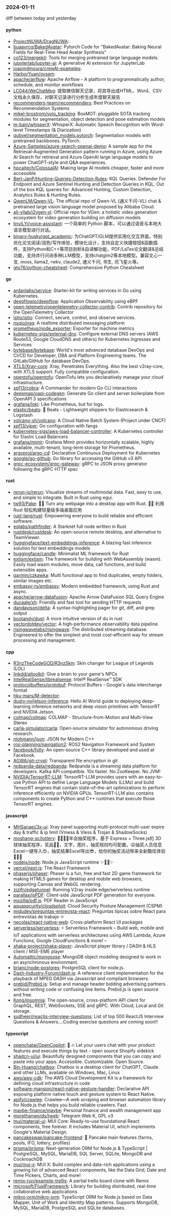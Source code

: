 ### 2024-01-11
diff between today and yesterday

#### python
* [ProjectNUWA/DragNUWA](https://github.com/ProjectNUWA/DragNUWA): 
* [buaavrcg/BakedAvatar](https://github.com/buaavrcg/BakedAvatar): Pytorch Code for "BakedAvatar: Baking Neural Fields for Real-Time Head Avatar Synthesis"
* [cg123/mergekit](https://github.com/cg123/mergekit): Tools for merging pretrained large language models.
* [jupyterlab/jupyter-ai](https://github.com/jupyterlab/jupyter-ai): A generative AI extension for JupyterLab
* [joaomdmoura/crewAI-examples](https://github.com/joaomdmoura/crewAI-examples): 
* [HarborYuan/ovsam](https://github.com/HarborYuan/ovsam): 
* [apache/airflow](https://github.com/apache/airflow): Apache Airflow - A platform to programmatically author, schedule, and monitor workflows
* [LC044/WeChatMsg](https://github.com/LC044/WeChatMsg): 提取微信聊天记录，将其导出成HTML、Word、CSV文档永久保存，对聊天记录进行分析生成年度聊天报告
* [recommenders-team/recommenders](https://github.com/recommenders-team/recommenders): Best Practices on Recommendation Systems
* [mikel-brostrom/yolo_tracking](https://github.com/mikel-brostrom/yolo_tracking): BoxMOT: pluggable SOTA tracking modules for segmentation, object detection and pose estimation models
* [m-bain/whisperX](https://github.com/m-bain/whisperX): WhisperX: Automatic Speech Recognition with Word-level Timestamps (& Diarization)
* [qubvel/segmentation_models.pytorch](https://github.com/qubvel/segmentation_models.pytorch): Segmentation models with pretrained backbones. PyTorch.
* [Azure-Samples/azure-search-openai-demo](https://github.com/Azure-Samples/azure-search-openai-demo): A sample app for the Retrieval-Augmented Generation pattern running in Azure, using Azure AI Search for retrieval and Azure OpenAI large language models to power ChatGPT-style and Q&A experiences.
* [hpcaitech/ColossalAI](https://github.com/hpcaitech/ColossalAI): Making large AI models cheaper, faster and more accessible
* [Bert-JanP/Hunting-Queries-Detection-Rules](https://github.com/Bert-JanP/Hunting-Queries-Detection-Rules): KQL Queries. Defender For Endpoint and Azure Sentinel Hunting and Detection Queries in KQL. Out of the box KQL queries for: Advanced Hunting, Custom Detection, Analytics Rules & Hunting Rules.
* [QwenLM/Qwen-VL](https://github.com/QwenLM/Qwen-VL): The official repo of Qwen-VL (通义千问-VL) chat & pretrained large vision language model proposed by Alibaba Cloud.
* [ali-vilab/i2vgen-xl](https://github.com/ali-vilab/i2vgen-xl): Official repo for VGen: a holistic video generation ecosystem for video generation building on diffusion models
* [linyiLYi/voice-assistant](https://github.com/linyiLYi/voice-assistant): 一个简单的 Python 脚本，可以通过语音与本地大语言模型进行对话。
* [binary-husky/gpt_academic](https://github.com/binary-husky/gpt_academic): 为ChatGPT/GLM提供实用化交互界面，特别优化论文阅读/润色/写作体验，模块化设计，支持自定义快捷按钮&函数插件，支持Python和C++等项目剖析&自译解功能，PDF/LaTex论文翻译&总结功能，支持并行问询多种LLM模型，支持chatglm2等本地模型。兼容文心一言, moss, llama2, rwkv, claude2, 通义千问, 书生, 讯飞星火等。
* [gto76/python-cheatsheet](https://github.com/gto76/python-cheatsheet): Comprehensive Python Cheatsheet

#### go
* [ardanlabs/service](https://github.com/ardanlabs/service): Starter-kit for writing services in Go using Kubernetes.
* [deepflowio/deepflow](https://github.com/deepflowio/deepflow): Application Observability using eBPF
* [open-telemetry/opentelemetry-collector-contrib](https://github.com/open-telemetry/opentelemetry-collector-contrib): Contrib repository for the OpenTelemetry Collector
* [istio/istio](https://github.com/istio/istio): Connect, secure, control, and observe services.
* [nsqio/nsq](https://github.com/nsqio/nsq): A realtime distributed messaging platform
* [prometheus/node_exporter](https://github.com/prometheus/node_exporter): Exporter for machine metrics
* [kubernetes-sigs/external-dns](https://github.com/kubernetes-sigs/external-dns): Configure external DNS servers (AWS Route53, Google CloudDNS and others) for Kubernetes Ingresses and Services
* [bytebase/bytebase](https://github.com/bytebase/bytebase): World's most advanced database DevOps and CI/CD for Developer, DBA and Platform Engineering teams. The GitLab/GitHub for database DevOps.
* [XTLS/Xray-core](https://github.com/XTLS/Xray-core): Xray, Penetrates Everything. Also the best v2ray-core, with XTLS support. Fully compatible configuration.
* [opentofu/opentofu](https://github.com/opentofu/opentofu): OpenTofu lets you declaratively manage your cloud infrastructure.
* [spf13/cobra](https://github.com/spf13/cobra): A Commander for modern Go CLI interactions
* [deepmap/oapi-codegen](https://github.com/deepmap/oapi-codegen): Generate Go client and server boilerplate from OpenAPI 3 specifications
* [grafana/loki](https://github.com/grafana/loki): Like Prometheus, but for logs.
* [elastic/beats](https://github.com/elastic/beats): 🐠 Beats - Lightweight shippers for Elasticsearch & Logstash
* [volcano-sh/volcano](https://github.com/volcano-sh/volcano): A Cloud Native Batch System (Project under CNCF)
* [spf13/viper](https://github.com/spf13/viper): Go configuration with fangs
* [kubernetes-sigs/aws-load-balancer-controller](https://github.com/kubernetes-sigs/aws-load-balancer-controller): A Kubernetes controller for Elastic Load Balancers
* [grafana/mimir](https://github.com/grafana/mimir): Grafana Mimir provides horizontally scalable, highly available, multi-tenant, long-term storage for Prometheus.
* [argoproj/argo-cd](https://github.com/argoproj/argo-cd): Declarative Continuous Deployment for Kubernetes
* [google/go-github](https://github.com/google/go-github): Go library for accessing the GitHub v3 API
* [grpc-ecosystem/grpc-gateway](https://github.com/grpc-ecosystem/grpc-gateway): gRPC to JSON proxy generator following the gRPC HTTP spec

#### rust
* [rerun-io/rerun](https://github.com/rerun-io/rerun): Visualize streams of multimodal data. Fast, easy to use, and simple to integrate. Built in Rust using egui.
* [tw93/Pake](https://github.com/tw93/Pake): 🤱🏻 Turn any webpage into a desktop app with Rust. 🤱🏻 利用 Rust 轻松构建轻量级多端桌面应用
* [rust-lang/rust](https://github.com/rust-lang/rust): Empowering everyone to build reliable and efficient software.
* [eqlabs/pathfinder](https://github.com/eqlabs/pathfinder): A Starknet full node written in Rust
* [rustdesk/rustdesk](https://github.com/rustdesk/rustdesk): An open-source remote desktop, and alternative to TeamViewer.
* [huggingface/text-embeddings-inference](https://github.com/huggingface/text-embeddings-inference): A blazing fast inference solution for text embeddings models
* [huggingface/candle](https://github.com/huggingface/candle): Minimalist ML framework for Rust
* [extism/extism](https://github.com/extism/extism): The framework for building with WebAssembly (wasm). Easily load wasm modules, move data, call functions, and build extensible apps.
* [qarmin/czkawka](https://github.com/qarmin/czkawka): Multi functional app to find duplicates, empty folders, similar images etc.
* [embassy-rs/embassy](https://github.com/embassy-rs/embassy): Modern embedded framework, using Rust and async.
* [apache/arrow-datafusion](https://github.com/apache/arrow-datafusion): Apache Arrow DataFusion SQL Query Engine
* [ducaale/xh](https://github.com/ducaale/xh): Friendly and fast tool for sending HTTP requests
* [dandavison/delta](https://github.com/dandavison/delta): A syntax-highlighting pager for git, diff, and grep output
* [bootandy/dust](https://github.com/bootandy/dust): A more intuitive version of du in rust
* [vectordotdev/vector](https://github.com/vectordotdev/vector): A high-performance observability data pipeline.
* [risingwavelabs/risingwave](https://github.com/risingwavelabs/risingwave): The distributed streaming database. Engineered to offer the simplest and most cost-efficient way for stream processing and management.

#### cpp
* [R3nzTheCodeGOD/R3nzSkin](https://github.com/R3nzTheCodeGOD/R3nzSkin): Skin changer for League of Legends (LOL)
* [linkdd/aitoolkit](https://github.com/linkdd/aitoolkit): Give a brain to your game's NPCs
* [IntelRealSense/librealsense](https://github.com/IntelRealSense/librealsense): Intel® RealSense™ SDK
* [protocolbuffers/protobuf](https://github.com/protocolbuffers/protobuf): Protocol Buffers - Google's data interchange format
* [hku-mars/M-detector](https://github.com/hku-mars/M-detector): 
* [dusty-nv/jetson-inference](https://github.com/dusty-nv/jetson-inference): Hello AI World guide to deploying deep-learning inference networks and deep vision primitives with TensorRT and NVIDIA Jetson.
* [colmap/colmap](https://github.com/colmap/colmap): COLMAP - Structure-from-Motion and Multi-View Stereo
* [carla-simulator/carla](https://github.com/carla-simulator/carla): Open-source simulator for autonomous driving research.
* [nlohmann/json](https://github.com/nlohmann/json): JSON for Modern C++
* [ros-planning/navigation2](https://github.com/ros-planning/navigation2): ROS2 Navigation Framework and System
* [facebook/folly](https://github.com/facebook/folly): An open-source C++ library developed and used at Facebook.
* [AGWA/git-crypt](https://github.com/AGWA/git-crypt): Transparent file encryption in git
* [redpanda-data/redpanda](https://github.com/redpanda-data/redpanda): Redpanda is a streaming data platform for developers. Kafka API compatible. 10x faster. No ZooKeeper. No JVM!
* [NVIDIA/TensorRT-LLM](https://github.com/NVIDIA/TensorRT-LLM): TensorRT-LLM provides users with an easy-to-use Python API to define Large Language Models (LLMs) and build TensorRT engines that contain state-of-the-art optimizations to perform inference efficiently on NVIDIA GPUs. TensorRT-LLM also contains components to create Python and C++ runtimes that execute those TensorRT engines.

#### javascript
* [MHSanaei/3x-ui](https://github.com/MHSanaei/3x-ui): Xray panel supporting multi-protocol multi-user expire day & traffic & ip limit (Vmess & Vless & Trojan & ShadowSocks)
* [moshang-xc/lottery](https://github.com/moshang-xc/lottery): 🎉🌟✨🎈年会抽奖程序，基于 Express + Three.js的 3D 球体抽奖程序，奖品🧧🎁，文字，图片，抽奖规则均可配置，😜抽奖人员信息Excel一键导入😍，抽奖结果Excel导出😎，给你的抽奖活动带来全新酷炫体验🚀🚀🚀
* [nodejs/node](https://github.com/nodejs/node): Node.js JavaScript runtime ✨🐢🚀✨
* [vercel/next.js](https://github.com/vercel/next.js): The React Framework
* [phaserjs/phaser](https://github.com/phaserjs/phaser): Phaser is a fun, free and fast 2D game framework for making HTML5 games for desktop and mobile web browsers, supporting Canvas and WebGL rendering.
* [zizifn/edgetunnel](https://github.com/zizifn/edgetunnel): Running V2ray inside edge/serverless runtime
* [parallax/jsPDF](https://github.com/parallax/jsPDF): Client-side JavaScript PDF generation for everyone.
* [mozilla/pdf.js](https://github.com/mozilla/pdf.js): PDF Reader in JavaScript
* [aquasecurity/cloudsploit](https://github.com/aquasecurity/cloudsploit): Cloud Security Posture Management (CSPM)
* [midudev/preguntas-entrevista-react](https://github.com/midudev/preguntas-entrevista-react): Preguntas típicas sobre React para entrevistas de trabajo ⚛️
* [necolas/react-native-web](https://github.com/necolas/react-native-web): Cross-platform React UI packages
* [serverless/serverless](https://github.com/serverless/serverless): ⚡ Serverless Framework – Build web, mobile and IoT applications with serverless architectures using AWS Lambda, Azure Functions, Google CloudFunctions & more! –
* [shaka-project/shaka-player](https://github.com/shaka-project/shaka-player): JavaScript player library / DASH & HLS client / MSE-EME player
* [Automattic/mongoose](https://github.com/Automattic/mongoose): MongoDB object modeling designed to work in an asynchronous environment.
* [brianc/node-postgres](https://github.com/brianc/node-postgres): PostgreSQL client for node.js.
* [Dash-Industry-Forum/dash.js](https://github.com/Dash-Industry-Forum/dash.js): A reference client implementation for the playback of MPEG DASH via Javascript and compliant browsers.
* [prebid/Prebid.js](https://github.com/prebid/Prebid.js): Setup and manage header bidding advertising partners without writing code or confusing line items. Prebid.js is open source and free.
* [Kong/insomnia](https://github.com/Kong/insomnia): The open-source, cross-platform API client for GraphQL, REST, WebSockets, SSE and gRPC. With Cloud, Local and Git storage.
* [sudheerj/reactjs-interview-questions](https://github.com/sudheerj/reactjs-interview-questions): List of top 500 ReactJS Interview Questions & Answers....Coding exercise questions are coming soon!!

#### typescript
* [openchatai/OpenCopilot](https://github.com/openchatai/OpenCopilot): 🤖 🔥 Let your users chat with your product features and execute things by text - open source Shopify sidekick
* [shadcn-ui/ui](https://github.com/shadcn-ui/ui): Beautifully designed components that you can copy and paste into your apps. Accessible. Customizable. Open Source.
* [Bin-Huang/chatbox](https://github.com/Bin-Huang/chatbox): Chatbox is a desktop client for ChatGPT, Claude and other LLMs, available on Windows, Mac, Linux
* [aws/aws-cdk](https://github.com/aws/aws-cdk): The AWS Cloud Development Kit is a framework for defining cloud infrastructure in code
* [software-mansion/react-native-gesture-handler](https://github.com/software-mansion/react-native-gesture-handler): Declarative API exposing platform native touch and gesture system to React Native.
* [apify/crawlee](https://github.com/apify/crawlee): Crawlee—A web scraping and browser automation library for Node.js that helps you build reliable crawlers. Fast.
* [maybe-finance/maybe](https://github.com/maybe-finance/maybe): Personal finance and wealth management app
* [morethanwords/tweb](https://github.com/morethanwords/tweb): Telegram Web K, GPL v3
* [mui/material-ui](https://github.com/mui/material-ui): MUI Core: Ready-to-use foundational React components, free forever. It includes Material UI, which implements Google's Material Design.
* [pancakeswap/pancake-frontend](https://github.com/pancakeswap/pancake-frontend): 🥞 Pancake main features (farms, pools, IFO, lottery, profiles)
* [prisma/prisma](https://github.com/prisma/prisma): Next-generation ORM for Node.js & TypeScript | PostgreSQL, MySQL, MariaDB, SQL Server, SQLite, MongoDB and CockroachDB
* [mui/mui-x](https://github.com/mui/mui-x): MUI X: Build complex and data-rich applications using a growing list of advanced React components, like the Data Grid, Date and Time Pickers, Charts, and more!
* [remix-run/example-trellix](https://github.com/remix-run/example-trellix): A partial trello board clone with Remix
* [microsoft/FluidFramework](https://github.com/microsoft/FluidFramework): Library for building distributed, real-time collaborative web applications
* [mikro-orm/mikro-orm](https://github.com/mikro-orm/mikro-orm): TypeScript ORM for Node.js based on Data Mapper, Unit of Work and Identity Map patterns. Supports MongoDB, MySQL, MariaDB, PostgreSQL and SQLite databases.
